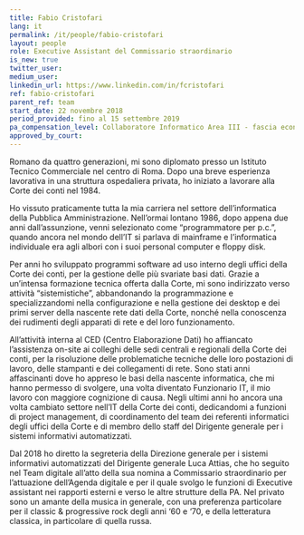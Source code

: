 ```yaml
---
title: Fabio Cristofari
lang: it
permalink: /it/people/fabio-cristofari
layout: people
role: Executive Assistant del Commissario straordinario
is_new: true
twitter_user:
medium_user:
linkedin_url: https://www.linkedin.com/in/fcristofari
ref: fabio-cristofari
parent_ref: team
start_date: 22 novembre 2018
period_provided: fino al 15 settembre 2019
pa_compensation_level: Collaboratore Informatico Area III - fascia economica F1
approved_by_court: 
---
```

Romano da quattro generazioni, mi sono diplomato presso un Istituto Tecnico Commerciale nel centro di Roma. Dopo una breve esperienza lavorativa in una struttura ospedaliera privata, ho iniziato a lavorare alla Corte dei conti nel 1984.

Ho vissuto praticamente tutta la mia carriera nel settore dell’informatica della Pubblica Amministrazione. Nell’ormai lontano 1986, dopo appena due anni dall’assunzione, venni selezionato come “programmatore per p.c.”, quando ancora nel mondo dell’IT si parlava di mainframe e l’informatica individuale era agli albori con i suoi personal computer e floppy disk. 

Per anni ho sviluppato programmi software ad uso interno degli uffici della Corte dei conti, per la gestione delle più svariate basi dati. Grazie a un’intensa formazione tecnica offerta dalla Corte, mi sono indirizzato verso attività “sistemistiche”, abbandonando la programmazione e specializzandomi nella configurazione e nella gestione dei desktop e dei primi server della nascente rete dati della Corte, nonché nella conoscenza dei rudimenti degli apparati di rete e del loro funzionamento.

All’attività interna al CED (Centro Elaborazione Dati) ho affiancato l’assistenza on-site ai colleghi delle sedi centrali e regionali della Corte dei conti, per la risoluzione delle problematiche tecniche delle loro postazioni di lavoro, delle stampanti e dei collegamenti di rete. Sono stati anni affascinanti dove ho appreso le basi della nascente informatica, che mi hanno permesso di svolgere, una volta diventato Funzionario IT, il mio lavoro con maggiore cognizione di causa.
Negli ultimi anni ho ancora una volta cambiato settore nell’IT della Corte dei conti, dedicandomi a funzioni di project management, di coordinamento del team dei referenti informatici degli uffici della Corte e di membro dello staff del Dirigente generale per i sistemi informativi automatizzati.

Dal 2018 ho diretto la segreteria della Direzione generale per i sistemi informativi automatizzati del Dirigente generale Luca Attias, che ho seguito nel Team digitale all’atto della sua nomina a Commissario straordinario per l’attuazione dell’Agenda digitale e per il quale svolgo le funzioni di Executive assistant nei rapporti esterni e verso le altre strutture della PA.
Nel privato sono un amante della musica in generale, con una preferenza particolare per il classic & progressive rock degli anni ‘60 e ‘70, e della letteratura classica, in particolare di quella  russa.
